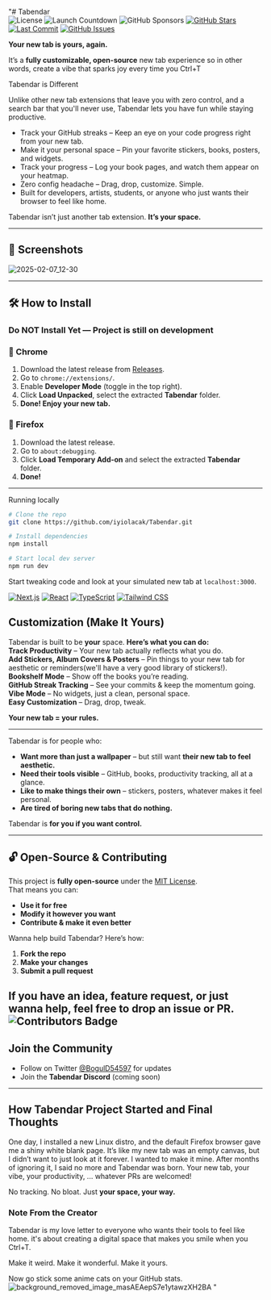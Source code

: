 "# Tabendar  
![License](https://img.shields.io/badge/License-MIT-green) ![Launch Countdown](https://img.shields.io/badge/status-launch%20soon-purple) ![GitHub Sponsors](https://img.shields.io/github/sponsors/iyiolacak) [![GitHub Stars](https://img.shields.io/github/stars/iyiolacak/Tabendar?label=Stars&logo=github&style=flat-square)](https://github.com/iyiolacak/Tabendar/stargazers) [![Last Commit](https://img.shields.io/github/last-commit/iyiolacak/Tabendar?label=last%20commit&logo=git&style=flat-square)](https://github.com/iyiolacak/Tabendar/commits) [![GitHub Issues](https://img.shields.io/github/issues/iyiolacak/Tabendar?label=issues&logo=github&style=flat-square)](https://github.com/iyiolacak/Tabendar/issues) 
 

**Your new tab is yours, again.**  

It’s a **fully customizable, open-source** new tab experience so in other words, create a vibe that sparks joy every time you Ctrl+T

Tabendar is Different

Unlike other new tab extensions that leave you with zero control, and a search bar that you'll never use, Tabendar lets you have fun while staying productive.

- Track your GitHub streaks – Keep an eye on your code progress right from your new tab.
- Make it your personal space – Pin your favorite stickers, books, posters, and widgets.
- Track your progress – Log your book pages, and watch them appear on your heatmap.
- Zero config headache – Drag, drop, customize. Simple.
- Built for developers, artists, students, or anyone who just wants their browser to feel like home.

Tabendar isn’t just another tab extension. **It’s your space.**  

---

## 📸 **Screenshots**  
![2025-02-07_12-30](https://github.com/user-attachments/assets/a7586663-6a17-467d-b3e1-15d74009ef52)


---

## 🛠 **How to Install**  
### Do NOT Install Yet — Project is still on development
### 🔹 Chrome  
1. Download the latest release from [Releases](https://github.com/iyiolacak/Tabendar/releases).  
2. Go to `chrome://extensions/`.  
3. Enable **Developer Mode** (toggle in the top right).  
4. Click **Load Unpacked**, select the extracted **Tabendar** folder.  
5. **Done! Enjoy your new tab.**  

### 🔹 Firefox  
1. Download the latest release.  
2. Go to `about:debugging`.  
3. Click **Load Temporary Add-on** and select the extracted **Tabendar** folder.  
4. **Done!**  

---

Running locally
```bash
# Clone the repo
git clone https://github.com/iyiolacak/Tabendar.git

# Install dependencies
npm install

# Start local dev server
npm run dev
```
Start tweaking code and look at your simulated new tab at `localhost:3000`.

[![Next.js](https://img.shields.io/badge/Next.js-15.1-000?logo=next.js&style=flat-square)](https://nextjs.org)  [![React](https://img.shields.io/badge/React-19-61DAFB?logo=react&style=flat-square)](https://react.dev)  [![TypeScript](https://img.shields.io/badge/TypeScript-5.3-3178C6?logo=typescript&style=flat-square)](https://www.typescriptlang.org) [![Tailwind CSS](https://img.shields.io/badge/Tailwind-3.4-38B2AC?logo=tailwind-css&style=flat-square)](https://tailwindcss.com)  

## **Customization (Make It Yours)**  
Tabendar is built to be **your** space. **Here’s what you can do:**  
 **Track Productivity** – Your new tab actually reflects what you do.  
 **Add Stickers, Album Covers & Posters** – Pin things to your new tab for aesthetic or reminders(we'll have a very good library of stickers!).  
 **Bookshelf Mode** – Show off the books you’re reading.  
 **GitHub Streak Tracking** – See your commits & keep the momentum going.  
 **Vibe Mode** – No widgets, just a clean, personal space.  
 **Easy Customization** – Drag, drop, tweak.  

**Your new tab = your rules.**  

---

Tabendar is for people who:  
- **Want more than just a wallpaper** – but still want **their new tab to feel aesthetic.**  
- **Need their tools visible** – GitHub, books, productivity tracking, all at a glance.  
- **Like to make things their own** – stickers, posters, whatever makes it feel personal.  
- **Are tired of boring new tabs that do nothing.**  

Tabendar is **for you if you want control.**  

---

## 🔓 **Open-Source & Contributing**  
This project is **fully open-source** under the [MIT License](LICENSE).  
That means you can:  
- **Use it for free**  
- **Modify it however you want**  
- **Contribute & make it even better**  

Wanna help build Tabendar? Here’s how:  
1. **Fork the repo**  
2. **Make your changes**  
3. **Submit a pull request**  

If you have an idea, feature request, or just wanna help, feel free to drop an issue or PR. ![Contributors Badge](https://img.shields.io/badge/Looking%20for%20Contributors-yellow?style=square)
---

##  **Join the Community**  
- Follow on Twitter [@BogulD54597](https://x.com/BogulD54597) for updates  
- Join the **Tabendar Discord** (coming soon)  

---

##  **How Tabendar Project Started and Final Thoughts**  
One day, I installed a new Linux distro, and the default Firefox browser gave me a shiny white blank page. It’s like my new tab was an empty canvas, but I didn’t want to just look at it forever. I wanted to make it mine. After months of ignoring it, I said no more and Tabendar was born. Your new tab, your vibe, your productivity, ... whatever PRs are welcomed!

No tracking. No bloat. Just **your space, your way.**  

### Note From the Creator

Tabendar is my love letter to everyone who wants their tools to feel like home. it's about creating a digital space that makes you smile when you Ctrl+T.

Make it weird. Make it wonderful. Make it yours.

Now go stick some anime cats on your GitHub stats.
![background_removed_image_masAEAepS7e1ytawzXH2BA](https://github.com/user-attachments/assets/151e283d-0fb0-4019-b426-535020bcb066)
"
